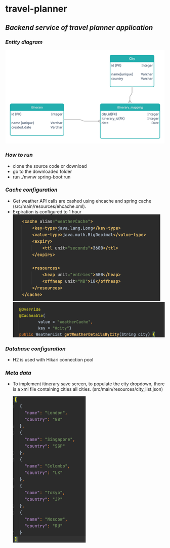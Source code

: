 # travel-planner
## _Backend service of travel planner application_
### _Entity diagram_
![entity diagram](./src/doc/ER.jpg)

### _How to run_
- clone the source code or download
- go to the downloaded folder
- run ./mvnw spring-boot:run


### _Cache configuration_
- Get weather API calls are cashed using ehcache and spring cache (src/main/resources/ehcache.xml).
- Expiration is configured to 1 hour
  ![ehcache config](./src/doc/eh_cache.png)
  ![spring_cache config](./src/doc/spring_cache.png)



### _Database configuration_

- H2 is used with Hikari connection pool

### _Meta data_

- To implement itinerary save screen, to populate the city dropdown, 
  there is a xml file containing cities all cities.
  (src/main/resources/city_list.json)

  ![clity_list](./src/doc/city.png)
